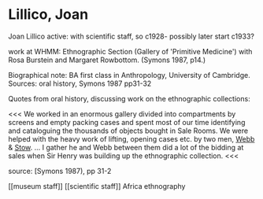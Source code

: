# Lillico, Joan

Joan Lillico active: with scientific staff, so c1928- possibly later start c1933?

work at WHMM: Ethnographic Section \(Gallery of 'Primitive Medicine'\) with Rosa Burstein and Margaret Rowbottom. \(Symons 1987, p14.\)

Biographical note: BA first class in Anthropology, University of Cambridge. Sources: oral history, Symons 1987 pp31-32

Quotes from oral history, discussing work on the ethnographic collections:

&lt;&lt;&lt; We worked in an enormous gallery divided into compartments by screens and empty packing cases and spent most of our time identifying and cataloguing the thousands of objects bought in Sale Rooms. We were helped with the heavy work of lifting, opening cases etc. by two men, [Webb](https://github.com/wellcomecollection/transcribe-wellcome/tree/f72c2b61ac1ad669053741de27081d2c70951534/researching-the-museum-and-library/people/alphabetical/Webb,%20Mr/README.md) & [Stow](https://github.com/wellcomecollection/transcribe-wellcome/tree/f72c2b61ac1ad669053741de27081d2c70951534/researching-the-museum-and-library/people/alphabetical/Stow,%20Harry/README.md). … I gather he and Webb between them did a lot of the bidding at sales when Sir Henry was building up the ethnographic collection. &lt;&lt;&lt;

source: \[Symons 1987\), pp 31-2

\[\[museum staff\]\] \[\[scientific staff\]\] Africa ethnography

